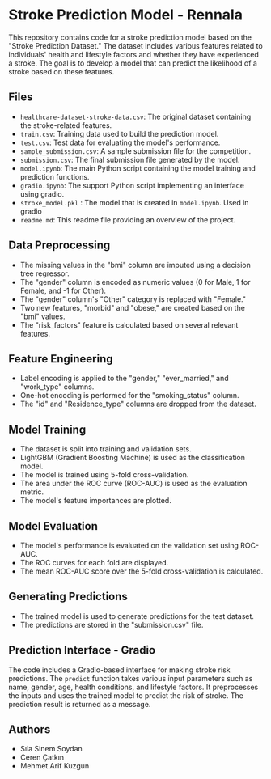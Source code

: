 # Stroke Prediction Model - Rennala

This repository contains code for a stroke prediction model based on the "Stroke Prediction Dataset." The dataset includes various features related to individuals' health and lifestyle factors and whether they have experienced a stroke. The goal is to develop a model that can predict the likelihood of a stroke based on these features.

## Files

- `healthcare-dataset-stroke-data.csv`: The original dataset containing the stroke-related features.
- `train.csv`: Training data used to build the prediction model.
- `test.csv`: Test data for evaluating the model's performance.
- `sample_submission.csv`: A sample submission file for the competition.
- `submission.csv`: The final submission file generated by the model.
- `model.ipynb`: The main Python script containing the model training and prediction functions.
- `gradio.ipynb`: The support Python script implementing an interface using gradio.
- `stroke_model.pkl` : The model that is created in `model.ipynb`. Used in gradio
- `readme.md`: This readme file providing an overview of the project.

## Data Preprocessing

- The missing values in the "bmi" column are imputed using a decision tree regressor.
- The "gender" column is encoded as numeric values (0 for Male, 1 for Female, and -1 for Other).
- The "gender" column's "Other" category is replaced with "Female."
- Two new features, "morbid" and "obese," are created based on the "bmi" values.
- The "risk_factors" feature is calculated based on several relevant features.

## Feature Engineering

- Label encoding is applied to the "gender," "ever_married," and "work_type" columns.
- One-hot encoding is performed for the "smoking_status" column.
- The "id" and "Residence_type" columns are dropped from the dataset.

## Model Training

- The dataset is split into training and validation sets.
- LightGBM (Gradient Boosting Machine) is used as the classification model.
- The model is trained using 5-fold cross-validation.
- The area under the ROC curve (ROC-AUC) is used as the evaluation metric.
- The model's feature importances are plotted.

## Model Evaluation

- The model's performance is evaluated on the validation set using ROC-AUC.
- The ROC curves for each fold are displayed.
- The mean ROC-AUC score over the 5-fold cross-validation is calculated.

## Generating Predictions

- The trained model is used to generate predictions for the test dataset.
- The predictions are stored in the "submission.csv" file.

## Prediction Interface - Gradio

The code includes a Gradio-based interface for making stroke risk predictions. The `predict` function takes various input parameters such as name, gender, age, health conditions, and lifestyle factors. It preprocesses the inputs and uses the trained model to predict the risk of stroke. The prediction result is returned as a message.

## Authors
- Sıla Sinem Soydan
- Ceren Çatkın
- Mehmet Arif Kuzgun


